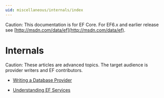 ```yaml
---
uid: miscellaneous/internals/index
---
```

Caution: This documentation is for EF Core. For EF6.x and earlier release see [http://msdn.com/data/ef](http://msdn.com/data/ef).

# Internals

Caution: These articles are advanced topics. The target audience is provider writers and EF contributors.

* [Writing a Database Provider](writing-a-provider.md)

* [Understanding EF Services](services.md)
